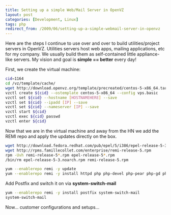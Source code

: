 ```yaml
---
title: Setting up a simple Web/Mail Server in OpenVZ
layout: post
categories: [Development, Linux]
tags: php
redirect_from: /2009/06/setting-up-a-simple-webmail-server-in-openvz
---
```


Here are the steps I continue to use over and over to build utilities/project servers in OpenVZ.  Utilities servers host web apps, mailing applications, etc for my company.  We usually build them as self-contained little appliance-like servers.  My vision and goal is <strong>simple == better</strong> every day!

First, we create the virtual machine:
```bash
cid=1164
cd /vz/template/cache/
wget http://download.openvz.org/template/precreated/centos-5-x86_64.tar.gz
vzctl create ${cid} --ostemplate centos-5-x86_64 --config vps.basic
vzctl set ${cid} --hostname [HOSTNAMEHERE] --save
vzctl set ${cid} --ipadd [IP] --save
vzctl set ${cid} --nameserver [IP] --save
vzctl start ${cid}
vzctl exec ${cid} passwd
vzctl enter ${cid}
```

Now that we are in the virtual machine and away from the HN we add the REMI repo and apply the updates directly on the box.

```bash
wget http://download.fedora.redhat.com/pub/epel/5/i386/epel-release-5-3.noarch.rpm
wget http://rpms.famillecollet.com/enterprise/remi-release-5.rpm
rpm -Uvh remi-release-5*.rpm epel-release-5*.rpm
/bin/rm epel-release-5-3.noarch.rpm remi-release-5.rpm

yum --enablerepo remi -y update
yum --enablerepo remi -y install httpd php php-devel php-pear php-gd php-xsl php-mbstring php-mcrypt php-mysql mysql
```

Add Postfix and switch it on via <strong>system-switch-mail</strong>
```bash
yum --enablerepo remi -y install postfix system-switch-mail
system-switch-mail
```

Now... customer configurations and setups...
